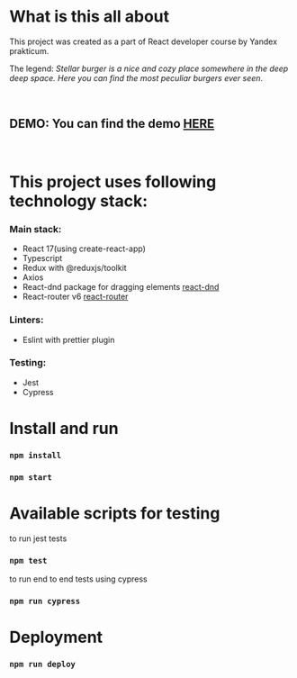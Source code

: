 # What is this all about

This project was created as a part of React developer course by Yandex prakticum.

The legend:
_Stellar burger is a nice and cozy place somewhere in the deep deep space. Here you can find the most peculiar burgers ever seen_.

&nbsp;

## DEMO: You can find the demo [HERE](https://burger.bonuts.ru)

&nbsp;

# This project uses following technology stack:

### Main stack:

- React 17(using create-react-app)
- Typescript
- Redux with @reduxjs/toolkit
- Axios
- React-dnd package for dragging elements [react-dnd](https://react-dnd.github.io/react-dnd/about)
- React-router v6 [react-router](https://github.com/reactjs/react-router.git)

### Linters:

- Eslint with prettier plugin

### Testing:

- Jest
- Cypress

# Install and run

### `npm install`

### `npm start`

# Available scripts for testing

to run jest tests

### `npm test`

to run end to end tests using cypress

### `npm run cypress`

# Deployment

### `npm run deploy`
